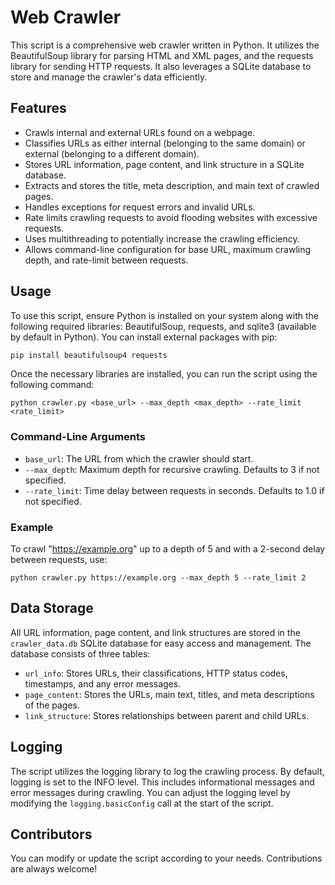 # Web Crawler

This script is a comprehensive web crawler written in Python. It utilizes the BeautifulSoup library for parsing HTML and XML pages, and the requests library for sending HTTP requests. It also leverages a SQLite database to store and manage the crawler's data efficiently.

## Features

- Crawls internal and external URLs found on a webpage.
- Classifies URLs as either internal (belonging to the same domain) or external (belonging to a different domain).
- Stores URL information, page content, and link structure in a SQLite database.
- Extracts and stores the title, meta description, and main text of crawled pages.
- Handles exceptions for request errors and invalid URLs.
- Rate limits crawling requests to avoid flooding websites with excessive requests.
- Uses multithreading to potentially increase the crawling efficiency.
- Allows command-line configuration for base URL, maximum crawling depth, and rate-limit between requests.

## Usage

To use this script, ensure Python is installed on your system along with the following required libraries: BeautifulSoup, requests, and sqlite3 (available by default in Python). You can install external packages with pip:

```sh
pip install beautifulsoup4 requests
```

Once the necessary libraries are installed, you can run the script using the following command:

```
python crawler.py <base_url> --max_depth <max_depth> --rate_limit <rate_limit>
```

### Command-Line Arguments

- `base_url`: The URL from which the crawler should start.
- `--max_depth`: Maximum depth for recursive crawling. Defaults to 3 if not specified.
- `--rate_limit`: Time delay between requests in seconds. Defaults to 1.0 if not specified.

### Example

To crawl "https://example.org" up to a depth of 5 and with a 2-second delay between requests, use:

```
python crawler.py https://example.org --max_depth 5 --rate_limit 2
```

## Data Storage

All URL information, page content, and link structures are stored in the `crawler_data.db` SQLite database for easy access and management. The database consists of three tables:

- `url_info`: Stores URLs, their classifications, HTTP status codes, timestamps, and any error messages.
- `page_content`: Stores the URLs, main text, titles, and meta descriptions of the pages.
- `link_structure`: Stores relationships between parent and child URLs.

## Logging

The script utilizes the logging library to log the crawling process. By default, logging is set to the INFO level. This includes informational messages and error messages during crawling. You can adjust the logging level by modifying the `logging.basicConfig` call at the start of the script.

## Contributors

You can modify or update the script according to your needs. Contributions are always welcome!
